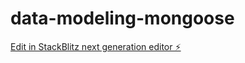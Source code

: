 # data-modeling-mongoose

[Edit in StackBlitz next generation editor ⚡️](https://stackblitz.com/~/github.com/bazedgul/data-modeling-mongoose)